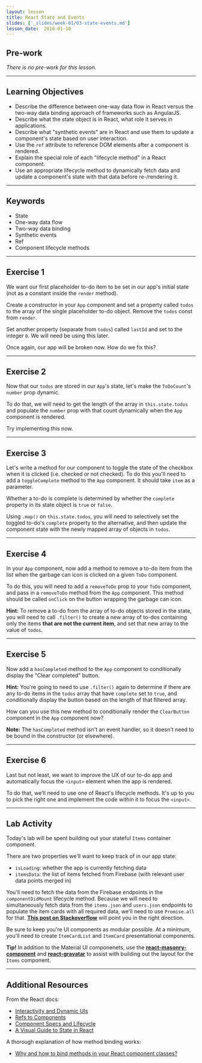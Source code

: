 ```yaml
---
layout: lesson
title: React State and Events
slides: ['_slides/week-01/03-state-events.md']
lesson_date:  2018-01-10
---
```


## Pre-work

_There is no pre-work for this lesson._

---

## Learning Objectives

* Describe the difference between one-way data flow in React versus the two-way data binding approach of frameworks such as AngularJS.
* Describe what the state object is in React, what role it serves in applications.
* Describe what "synthetic events" are in React and use them to update a component's state based on user interaction.
* Use the `ref` attribute to reference DOM elements after a component is rendered.
* Explain the special role of each "lifecycle method" in a React component.
* Use an appropriate lifecycle method to dynamically fetch data and update a component's state with that data before re-/rendering it.

---

## Keywords

* State
* One-way data flow
* Two-way data binding
* Synthetic events
* Ref
* Component lifecycle methods

---

## Exercise 1

We want our first placeholder to-do item to be set in our app's initial state (not as a constant inside the `render` method).

Create a constructor in your `App` component and set a property called `todos` to the array of the single placeholder to-do object. Remove the `todos` const from `render`.

Set another property (separate from `todos`) called `lastId` and set to the integer `0`. We will need be using this later.

Once again, our app will be broken now. How do we fix this?

---

## Exercise 2

Now that our `todos` are stored in our `App`'s state, let's make the `ToDoCount`'s `number` prop dynamic.

To do that, we will need to get the length of the array in `this.state.todos` and populate the `number` prop with that count dynamically when the `App` component is rendered.

Try implementing this now.

---

## Exercise 3

Let's write a method for our component to toggle the state of the checkbox when it is clicked (i.e. checked or not checked). To do this you'll need to add a `toggleComplete` method to the `App` component. It should take `item` as a parameter.

Whether a to-do is complete is determined by whether the `complete` property in its state object is `true` or `false`.

Using `.map()` on `this.state.todos`, you will need to selectively set the toggled to-do's `complete` property to the alternative, and then update the component state with the newly mapped array of objects in `todos`.

---

## Exercise 4

In your `App` component, now add a method to remove a to-do item from the list when the garbage can icon is clicked on a given `ToDo` component.

To do this, you will need to add a `removeToDo` prop to your `ToDo` component, and pass in a `removeToDo` method from the `App` component. This method should be called `onClick` on the button wrapping the garbage can icon.

**Hint:** To remove a to-do from the array of to-do objects stored in the state, you will need to call `.filter()` to create a new array of to-dos containing only the items **that are not the current item**, and set that new array to the value of `todos`.

---

## Exercise 5

Now add a `hasCompleted` method to the `App` component to conditionally display the "Clear completed" button.

**Hint:** You're going to need to use `.filter()` again to determine if there are any to-do items in the `todos` array that have `complete` set to `true`, and conditionally display the button based on the length of that filtered array.

How can you use this new method to conditionally render the `ClearButton` component in the `App` component now?

**Note:** The `hasCompleted` method isn't an event handler, so it doesn't need to be bound in the constructor (or elsewhere).

---

## Exercise 6

Last but not least, we want to improve the UX of our to-do app and automatically focus the `<input>` element when the app is rendered.

To do that, we'll need to use one of React's lifecycle methods. It's up to you to pick the right one and implement the code within it to focus the `<input>`.

---

## Lab Activity

Today's lab will be spent building out your stateful `Items` container component.

There are two properties we'll want to keep track of in our app state:

* `isLoading`: whether the app is currently fetching data
* `itemsData`: the list of items fetched from Firebase (with relevant user data points merged in)

You'll need to fetch the data from the Firebase endpoints in the `componentDidMount` lifecycle method. Because we will need to simultaneously fetch data from the `items.json` and `users.json` endpoints to populate the item cards with all required data, we'll need to use `Promise.all` for that. **[This post on Stackoverflow](https://stackoverflow.com/questions/31710768/how-can-i-fetch-an-array-of-urls-with-promise-all?answertab=votes#tab-top)** will point you in the right direction.

Be sure to keep you're UI components as modular possible. At a minimum, you'll need to create `ItemCardList` and `ItemCard` presentational components.

**Tip!** In addition to the Material UI componenets, use the **[react-masonry-component](https://github.com/eiriklv/react-masonry-component)** and **[react-gravatar](https://github.com/KyleAMathews/react-gravatar)** to assist with building out the layout for the `Items` component.

---

## Additional Resources

From the React docs:

* [Interactivity and Dynamic UIs](https://facebook.github.io/react/docs/interactivity-and-dynamic-uis.html)
* [Refs to Components](https://facebook.github.io/react/docs/more-about-refs.html)
* [Component Specs and Lifecycle](https://facebook.github.io/react/docs/component-specs.html)
* [A Visual Guide to State in React](https://daveceddia.com/visual-guide-to-state-in-react/)

A thorough explanation of how method binding works:

* [Why and how to bind methods in your React component classes?](http://reactkungfu.com/2015/07/why-and-how-to-bind-methods-in-your-react-component-classes/)
